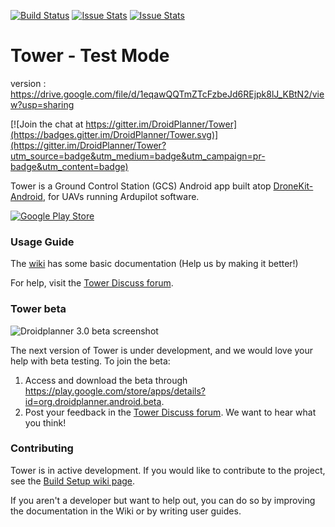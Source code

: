 [![Build Status](https://travis-ci.org/DroidPlanner/Tower.svg?branch=develop)](https://travis-ci.org/DroidPlanner/Tower)
[![Issue Stats](http://issuestats.com/github/DroidPlanner/Tower/badge/pr)](http://issuestats.com/github/DroidPlanner/Tower)
[![Issue Stats](http://issuestats.com/github/DroidPlanner/Tower/badge/issue)](http://issuestats.com/github/DroidPlanner/Tower)

# Tower - Test Mode

version : https://drive.google.com/file/d/1eqawQQTmZTcFzbeJd6REjpk8lJ_KBtN2/view?usp=sharing

[![Join the chat at https://gitter.im/DroidPlanner/Tower](https://badges.gitter.im/DroidPlanner/Tower.svg)](https://gitter.im/DroidPlanner/Tower?utm_source=badge&utm_medium=badge&utm_campaign=pr-badge&utm_content=badge)

Tower is a Ground Control Station (GCS) Android app built atop [DroneKit-Android](https://github.com/dronekit/dronekit-android), for UAVs
running Ardupilot software.

[![Google Play Store](https://developer.android.com/images/brand/en_app_rgb_wo_45.png)](https://play.google.com/store/apps/details?id=org.droidplanner.android)

### Usage Guide

The [wiki](https://github.com/DroidPlanner/droidplanner/wiki) has some basic documentation (Help us by making it better!)

For help, visit the [Tower Discuss forum](http://discuss.ardupilot.org/c/ground-control-software/tower).

### Tower beta

![Droidplanner 3.0 beta screenshot](http://api.ning.com/files/qe5*yho6iFTs6PSl5XqUIDQ9TwN1-tU7Ni93QgCXyWp*zymrcfqPDH4*5ZagwrNcep7*6kr2vgdlccbwytoYqxHwbSDG5yJR/v3.2.1.flight.tablet.land.png)

The next version of Tower is under development, and we would love your help with beta testing. To join the beta:
 1. Access and download the beta through https://play.google.com/store/apps/details?id=org.droidplanner.android.beta.
 2. Post your feedback in the [Tower Discuss forum](http://discuss.ardupilot.org/c/ground-control-software/tower). We want to hear what you think!

### Contributing

Tower is in active development. If you would like to contribute to the project,
see the [Build Setup wiki page](https://github.com/DroidPlanner/Tower/wiki/Build-Setup).

If you aren't a developer but want to help out, you can do so by improving the documentation in the Wiki or by writing user guides.

